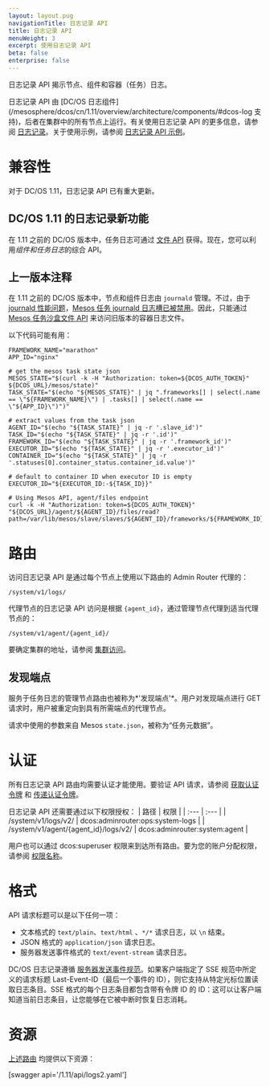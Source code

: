 ```yaml
---
layout: layout.pug
navigationTitle: 日志记录 API
title: 日志记录 API
menuWeight: 3
excerpt: 使用日志记录 API
beta: false
enterprise: false
---
```



日志记录 API 揭示节点、组件和容器（任务）日志。

日志记录 API 由 [DC/OS 日志组件](/mesosphere/dcos/cn/1.11/overview/architecture/components/#dcos-log 支持)，后者在集群中的所有节点上运行。有关使用日志记录 API 的更多信息，请参阅 [日志记录](/mesosphere/dcos/cn/1.11/monitoring/logging/index.md)。关于使用示例，请参阅 [日志记录 API 示例](/mesosphere/dcos/cn/1.11/monitoring/logging/logging-api-examples/index.md)。

# 兼容性

对于 DC/OS 1.11，日志记录 API 已有重大更新。


## DC/OS 1.11 的日志记录新功能

在 1.11 之前的 DC/OS 版本中，任务日志可通过 [文件 API](http://mesos.apache.org/documentation/latest/endpoints/#files-1) 获得。现在，您可以利用*组件和任务日志*的综合 API。

## 上一版本注释

在 1.11 之前的 DC/OS 版本中，节点和组件日志由 `journald` 管理。不过，由于 [journald 性能问题](https://github.com/systemd/systemd/issues/5102)，[Mesos 任务 journald 日志槽已被禁用](https://github.com/dcos/dcos/pull/1269)。因此，只能通过 [Mesos 任务沙盒文件 API](http://mesos.apache.org/documentation/latest/sandbox/) 来访问旧版本的容器日志文件。

以下代码可能有用：

```
FRAMEWORK_NAME="marathon"
APP_ID="nginx"

# get the mesos task state json
MESOS_STATE="$(curl -k -H "Authorization: token=${DCOS_AUTH_TOKEN}" ${DCOS_URL}/mesos/state)"
TASK_STATE="$(echo "${MESOS_STATE}" | jq ".frameworks[] | select(.name == \"${FRAMEWORK_NAME}\") | .tasks[] | select(.name == \"${APP_ID}\")")"

# extract values from the task json
AGENT_ID="$(echo "${TASK_STATE}" | jq -r '.slave_id')"
TASK_ID="$(echo "${TASK_STATE}" | jq -r '.id')"
FRAMEWORK_ID="$(echo "${TASK_STATE}" | jq -r '.framework_id')"
EXECUTOR_ID="$(echo "${TASK_STATE}" | jq -r '.executor_id')"
CONTAINER_ID="$(echo "${TASK_STATE}" | jq -r '.statuses[0].container_status.container_id.value')"

# default to container ID when executor ID is empty
EXECUTOR_ID="${EXECUTOR_ID:-${TASK_ID}}"

# Using Mesos API, agent/files endpoint
curl -k -H "Authorization: token=${DCOS_AUTH_TOKEN}" "${DCOS_URL}/agent/${AGENT_ID}/files/read?path=/var/lib/mesos/slave/slaves/${AGENT_ID}/frameworks/${FRAMEWORK_ID}/executors/${EXECUTOR_ID}/runs/${CONTAINER_ID}/stdout&offset=0&length=50000"
```

<a name="routes"></a>
# 路由

访问日志记录 API 是通过每个节点上使用以下路由的 Admin Router 代理的：

```
/system/v1/logs/
```

代理节点的日志记录 API 访问是根据 `{agent_id}`，通过管理节点代理到适当代理节点的：

```
/system/v1/agent/{agent_id}/
```

要确定集群的地址，请参阅 [集群访问](/mesosphere/dcos/cn/1.11/api/access/)。


## 发现端点

服务于任务日志的管理节点路由也被称为*'发现端点'*。用户对发现端点进行 GET 请求时，用户被重定向到具有所需端点的代理节点。

请求中使用的参数来自 Mesos `state.json`，被称为“任务元数据”。


# 认证

所有日志记录 API 路由均需要认证才能使用。要验证 API 请求，请参阅 [获取认证令牌](/mesosphere/dcos/cn/1.11/security/ent/iam-api/#/obtaining-an-authentication-token/) 和 [传递认证令牌](/mesosphere/dcos/cn/1.11/security/ent/iam-api/#/passing-an-authentication-token/)。

日志记录 API 还需要通过以下权限授权：
| 路径 | 权限 |
| :---  | :---        |
| /system/v1/logs/v2/ | dcos:adminrouter:ops:system-logs |
| /system/v1/agent/{agent_id}/logs/v2/ | dcos:adminrouter:system:agent |

用户也可以通过 dcos:superuser 权限来到达所有路由。要为您的账户分配权限，请参阅 [权限名称](/mesosphere/dcos/cn/1.11/security/ent/perms-reference/)。

# 格式

API 请求标题可以是以下任何一项：

- 文本格式的 `text/plain`、`text/html` 、`*/*` 请求日志，以 `\n` 结束。
- JSON 格式的 `application/json` 请求日志。
- 服务器发送事件格式的 `text/event-stream` 请求日志。

DC/OS 日志记录遵循 [服务器发送事件规范](https://www.w3.org/TR/2009/WD-eventsource-20090421/)。如果客户端指定了 SSE 规范中所定义的请求标题 Last-Event-ID（最后一个事件的 ID），则它支持从特定光标位置读取日志条目。SSE 格式的每个日志条目都包含带有令牌 ID 的 ID：<token>这可以让客户端知道当前日志条目，让您能够在它被中断时恢复日志消耗。

# 资源

 [上述路由](#routes) 均提供以下资源：

 [swagger api='/1.11/api/logs2.yaml']
